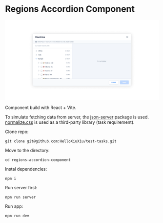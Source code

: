 # Regions Accordion Component

![screenshot](preview-image.png)

Component build with React + Vite.

To simulate fetching data from server, the [json-server](https://www.npmjs.com/package/json-server) package is used. [normalize.css](https://www.npmjs.com/package/normalize.css) is used as a third-party library (task requirement).

Clone repo:
```
git clone git@github.com:HelloXiuXiu/test-tasks.git
```

Move to the directory:
```
cd regions-accordion-component
```


Instal dependencies:
```
npm i
```

Run server first:
```
npm run server
```

Run app:
```
npm run dev
```